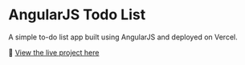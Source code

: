 # AngularJS Todo List

A simple to-do list app built using AngularJS and deployed on Vercel.

🔗 [View the live project here]([https://your-vercel-url.vercel.app](https://todo-list-angular-js.vercel.app/))
